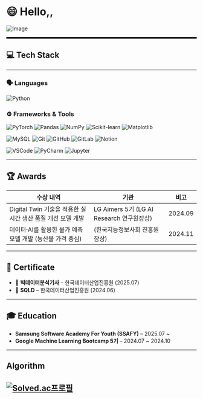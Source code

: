 # 😄 Hello,, 
![Image](https://github.com/user-attachments/assets/5b90260d-3d5e-4122-94b6-c2ba33d5a7f2)
<hr style="height:4px; background:black; border:none;">

## 💻 Tech Stack
---

### 🗣️ Languages
![Python](https://img.shields.io/badge/Python-3776AB?style=flat&logo=python&logoColor=white)

### ⚙️ Frameworks & Tools
![PyTorch](https://img.shields.io/badge/PyTorch-EE4C2C?style=flat&logo=pytorch&logoColor=white)
![Pandas](https://img.shields.io/badge/Pandas-150458?style=flat&logo=pandas&logoColor=white)
![NumPy](https://img.shields.io/badge/NumPy-013243?style=flat&logo=numpy&logoColor=white)
![Scikit-learn](https://img.shields.io/badge/Scikit--Learn-F7931E?style=flat&logo=scikitlearn&logoColor=white)
![Matplotlib](https://img.shields.io/badge/Matplotlib-11557C?style=flat&logo=plotly&logoColor=white)

![MySQL](https://img.shields.io/badge/MySQL-4479A1?style=flat&logo=mysql&logoColor=white)
![Git](https://img.shields.io/badge/Git-F05032?style=flat&logo=git&logoColor=white)
![GitHub](https://img.shields.io/badge/GitHub-181717?style=flat&logo=github&logoColor=white)
![GitLab](https://img.shields.io/badge/GitLab-FCA121?style=flat&logo=gitlab&logoColor=white)
![Notion](https://img.shields.io/badge/Notion-000000?style=flat&logo=notion&logoColor=white)

![VSCode](https://img.shields.io/badge/VS_Code-007ACC?style=flat&logo=visualstudiocode&logoColor=white)
![PyCharm](https://img.shields.io/badge/PyCharm-21D789?style=flat&logo=pycharm&logoColor=white)
![Jupyter](https://img.shields.io/badge/Jupyter-F37626?style=flat&logo=jupyter&logoColor=white)

---

## 🏆 Awards
| 수상 내역 | 기관 | 비고 |
|-----------|------|------|
| Digital Twin 기술을 적용한 실시간 생산 품질 개선 모델 개발 | LG Aimers 5기 (LG AI Research 연구원장상) | 2024.09 |
| 데이터·AI를 활용한 물가 예측 모델 개발 (농산물 가격 중심) | (한국지능정보사회 진흥원장상) | 2024.11 |

---

## 📜 Certificate
- 🥇 **빅데이터분석기사** – 한국데이터산업진흥원 (2025.07)  
- 🥈 **SQLD** – 한국데이터산업진흥원 (2024.06)

---

## 🎓 Education
- **Samsung Software Academy For Youth (SSAFY)** – 2025.07 ~  
- **Google Machine Learning Bootcamp 5기** – 2024.07 ~ 2024.10

---
## Algorithm

[![Solved.ac프로필](http://mazassumnida.wtf/api/v2/generate_badge?boj=jfs8566)](https://solved.ac/{jfs8566})
---

<!--
**hwanseung251/hwanseung251** is a ✨ _special_ ✨ repository because its `README.md` (this file) appears on your GitHub profile.

Here are some ideas to get you started:

- 🔭 I’m currently working on ...
- 🌱 I’m currently learning ...
- 👯 I’m looking to collaborate on ...
- 🤔 I’m looking for help with ...
- 💬 Ask me about ...
- 📫 How to reach me: ...
- 😄 Pronouns: ...
- ⚡ Fun fact: ...
-->
